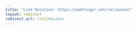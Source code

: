 ```yaml
---
title: "Link Relation: https://webfinger.net/rel/avatar"
layout: redirect
redirect_url: /rel/#avatar
---
```

